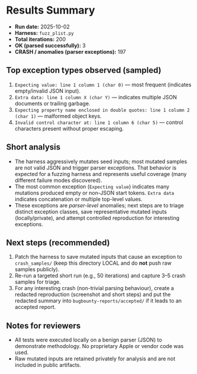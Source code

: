 
# Results Summary

* **Run date:** 2025-10-02
* **Harness:** `fuzz_plist.py`
* **Total iterations:** 200
* **OK (parsed successfully):** 3
* **CRASH / anomalies (parser exceptions):** 197

## Top exception types observed (sampled)

1. `Expecting value: line 1 column 1 (char 0)` — most frequent (indicates empty/invalid JSON input).
2. `Extra data: line 1 column X (char Y)` — indicates multiple JSON documents or trailing garbage.
3. `Expecting property name enclosed in double quotes: line 1 column 2 (char 1)` — malformed object keys.
4. `Invalid control character at: line 1 column 6 (char 5)` — control characters present without proper escaping.

## Short analysis

* The harness aggressively mutates seed inputs; most mutated samples are not valid JSON and trigger parser exceptions. That behavior is expected for a fuzzing harness and represents useful coverage (many different failure modes discovered).
* The most common exception (`Expecting value`) indicates many mutations produced empty or non-JSON start tokens. `Extra data` indicates concatenation or multiple top-level values.
* These exceptions are *parser-level* anomalies; next steps are to triage distinct exception classes, save representative mutated inputs (locally/private), and attempt controlled reproduction for interesting exceptions.

## Next steps (recommended)

1. Patch the harness to save mutated inputs that cause an exception to `crash_samples/` (keep this directory LOCAL and do **not** push raw samples publicly).
2. Re-run a targeted short run (e.g., 50 iterations) and capture 3–5 crash samples for triage.
3. For any interesting crash (non-trivial parsing behaviour), create a redacted reproduction (screenshot and short steps) and put the redacted summary into `bugbounty-reports/accepted/` if it leads to an accepted report.

## Notes for reviewers

* All tests were executed locally on a benign parser (JSON) to demonstrate methodology. No proprietary Apple or vendor code was used.
* Raw mutated inputs are retained privately for analysis and are not included in public artifacts.

